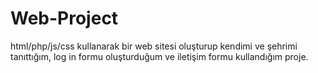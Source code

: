 # Web-Project
html/php/js/css kullanarak bir web sitesi oluşturup kendimi ve şehrimi tanıttığım, log in formu oluşturduğum ve iletişim formu kullandığım proje.
 
